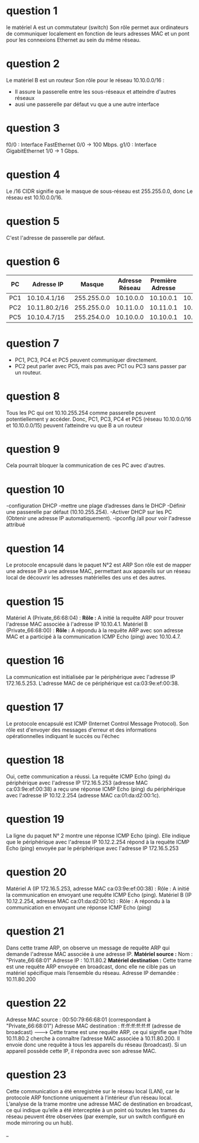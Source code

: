 # question 1
le matériel A est  un commutateur (switch) 
Son rôle permet aux ordinateurs de communiquer localement en fonction de leurs adresses MAC et un pont pour les connexions Ethernet au sein du même réseau.
# question 2
Le matériel B est un routeur 
Son rôle pour le réseau 10.10.0.0/16 :
- Il assure la passerelle entre les sous-réseaux et atteindre d'autres réseaux
- ausi une passerelle par défaut vu que a une autre interface
# question 3
f0/0 : Interface FastEthernet 0/0 → 100 Mbps.
g1/0 : Interface GigabitEthernet 1/0 → 1 Gbps.
# question 4
Le /16 CIDR signifie que le masque de sous-réseau est 255.255.0.0, donc Le réseau est 10.10.0.0/16.
# question 5
C'est l'adresse de passerelle par défaut.
# question 6
| PC   | Adresse IP       | Masque         | Adresse Réseau | Première Adresse  | Dernière Adresse   | Adresse de Diffusion |
|------|----------------- |----------------|--------------- |------------------ |------------------  |----------------------|
| PC1  | 10.10.4.1/16     | 255.255.0.0    | 10.10.0.0      | 10.10.0.1         | 10.10.255.254      | 10.10.255.255        |
| PC2  | 10.11.80.2/16    | 255.255.0.0    | 10.11.0.0      | 10.11.0.1         | 10.11.255.254      | 10.11.255.255        |
| PC5  | 10.10.4.7/15     | 255.254.0.0    | 10.10.0.0      | 10.10.0.1         | 10.11.255.254      | 10.11.255.255        |

# question 7
- PC1, PC3, PC4 et PC5 peuvent communiquer directement.
- PC2 peut parler avec PC5, mais pas avec PC1 ou PC3 sans passer par un routeur.
# question 8
Tous les PC qui ont 10.10.255.254 comme passerelle peuvent potentiellement y accéder.
Donc, PC1, PC3, PC4 et PC5 (réseau 10.10.0.0/16 et 10.10.0.0/15) peuvent l’atteindre vu que B a un routeur
# question 9 
Cela pourrait bloquer la communication de ces PC avec d'autres.
# question 10
-configuration DHCP 
-mettre une plage d’adresses dans le DHCP 
-Définir une passerelle par défaut (10.10.255.254).
-Activer DHCP sur les PC (Obtenir une adresse IP automatiquement).
-ipconfig /all pour voir l'adresse attribué
# question 14 
Le protocole encapsulé dans le paquet N°2 est ARP 
Son rôle est de mapper une adresse IP à une adresse MAC, permettant aux appareils sur un réseau local de découvrir les adresses matérielles des uns et des autres.
# question 15 
Matériel A (Private_66:68:04) :
**Rôle :** A initié la requête ARP pour trouver l'adresse MAC associée à l'adresse IP 10.10.4.1.
Matériel B (Private_66:68:00) :
**Rôle :** A répondu à la requête ARP avec son adresse MAC et a participé à la communication ICMP Echo (ping) avec 10.10.4.7.
# question 16
La communication est initialisée par le périphérique avec l'adresse IP 172.16.5.253. L'adresse MAC de ce périphérique est ca:03:9e:ef:00:38.
# question 17 
Le protocole encapsulé est ICMP (Internet Control Message Protocol). Son rôle est d'envoyer des messages d'erreur et des informations opérationnelles indiquant le succès ou l'échec
# question 18 
Oui, cette communication a réussi. La requête ICMP Echo (ping) du périphérique avec l'adresse IP 172.16.5.253 (adresse MAC ca:03:9e:ef:00:38) a reçu une réponse ICMP Echo (ping) du périphérique avec l'adresse IP 10.12.2.254 (adresse MAC ca:01:da:d2:00:1c).
# question 19 
La ligne du paquet N° 2 montre une réponse ICMP Echo (ping). Elle indique que le périphérique avec l'adresse IP 10.12.2.254 répond à la requête ICMP Echo (ping) envoyée par le périphérique avec l'adresse IP 172.16.5.253
# question 20 
Matériel A (IP 172.16.5.253, adresse MAC ca:03:9e:ef:00:38) :
Rôle : A initié la communication en envoyant une requête ICMP Echo (ping).
Matériel B (IP 10.12.2.254, adresse MAC ca:01:da:d2:00:1c) :
Rôle : A répondu à la communication en envoyant une réponse ICMP Echo (ping)
# question 21
Dans cette trame ARP, on observe un message de requête ARP qui demande l'adresse MAC associée à une adresse IP.
**Matériel source :**
Nom : "Private_66:68:01"
Adresse IP : 10.11.80.2
**Matériel destination :**
Cette trame est une requête ARP envoyée en broadcast, donc elle ne cible pas un matériel spécifique mais l’ensemble du réseau.
Adresse IP demandée : 10.11.80.200
# question 22
Adresse MAC source : 00:50:79:66:68:01 (correspondant à "Private_66:68:01")
Adresse MAC destination : ff:ff:ff:ff:ff:ff (adresse de broadcast)
---> Cette trame est une requête ARP, ce qui signifie que l’hôte 10.11.80.2 cherche à connaître l’adresse MAC associée à 10.11.80.200. Il envoie donc une requête à tous les appareils du réseau (broadcast). Si un appareil possède cette IP, il répondra avec son adresse MAC.
# question 23
Cette communication a été enregistrée sur le réseau local (LAN), car le protocole ARP fonctionne uniquement à l’intérieur d’un réseau local. L’analyse de la trame montre une adresse MAC de destination en broadcast, ce qui indique qu’elle a été interceptée à un point où toutes les trames du réseau peuvent être observées (par exemple, sur un switch configuré en mode mirroring ou un hub).















_




